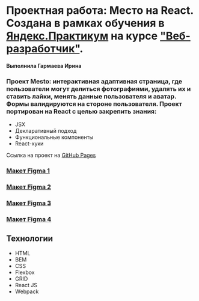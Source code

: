 # Проектная работа: Место на React. Создана в рамках обучения в [Яндекс.Практикум](https://practicum.yandex.ru/) на курсе ["Веб-разработчик"](https://practicum.yandex.ru/web/).
#### Выполнила Гармаева Ирина
### Проект Mesto: интерактивная адаптивная страница, где пользователи могут делиться фотографиями, удалять их и ставить лайки, менять данные пользователя и аватар. Формы валидируются на стороне пользователя. Проект портирован на React c целью закрепить знания:
* JSX
* Декларативный подход
* Функциональные компоненты
* React-хуки


Ссылка на проект на [GitHub Pages](https://irinagarmaeva.github.io/mesto-react/)

### [Макет Figma 1](https://www.figma.com/file/2cn9N9jSkmxD84oJik7xL7/JavaScript.-Sprint-4?node-id=0%3A1)
### [Макет Figma 2](https://www.figma.com/file/bjyvbKKJN2naO0ucURl2Z0/JavaScript.-Sprint-5?node-id=0-1&t=2IBiYuzBJASdL3j4-0)
### [Макет Figma 3](https://www.figma.com/file/kRVLKwYG3d1HGLvh7JFWRT/JavaScript.-Sprint-6?node-id=0-1&t=dDAEaAH6jCRnbhd8-0)
### [Макет Figma 4](https://www.figma.com/file/PSdQFRHoxXJFs2FH8IXViF/JavaScript.-Sprint-9?type=design&node-id=0-1)

## Технологии
* HTML
* BEM
* CSS
* Flexbox
* GRID
* React JS
* Webpack
